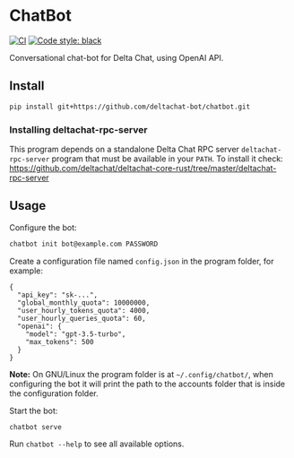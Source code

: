 # ChatBot

[![CI](https://github.com/deltachat-bot/chatbot/actions/workflows/python-ci.yml/badge.svg)](https://github.com/deltachat-bot/chatbot/actions/workflows/python-ci.yml)
[![Code style: black](https://img.shields.io/badge/code%20style-black-000000.svg)](https://github.com/psf/black)

Conversational chat-bot for Delta Chat, using OpenAI API.

## Install

```sh
pip install git+https://github.com/deltachat-bot/chatbot.git
```

### Installing deltachat-rpc-server

This program depends on a standalone Delta Chat RPC server `deltachat-rpc-server` program that must be
available in your `PATH`. To install it check:
https://github.com/deltachat/deltachat-core-rust/tree/master/deltachat-rpc-server

## Usage

Configure the bot:

```sh
chatbot init bot@example.com PASSWORD
```

Create a configuration file named `config.json` in the program folder, for example:

```
{
  "api_key": "sk-...",
  "global_monthly_quota": 10000000,
  "user_hourly_tokens_quota": 4000,
  "user_hourly_queries_quota": 60,
  "openai": {
    "model": "gpt-3.5-turbo",
    "max_tokens": 500
  }
}
```

**Note:** On GNU/Linux the program folder is at `~/.config/chatbot/`, when configuring the bot it will
print the path to the accounts folder that is inside the configuration folder.

Start the bot:

```sh
chatbot serve
```

Run `chatbot --help` to see all available options.
